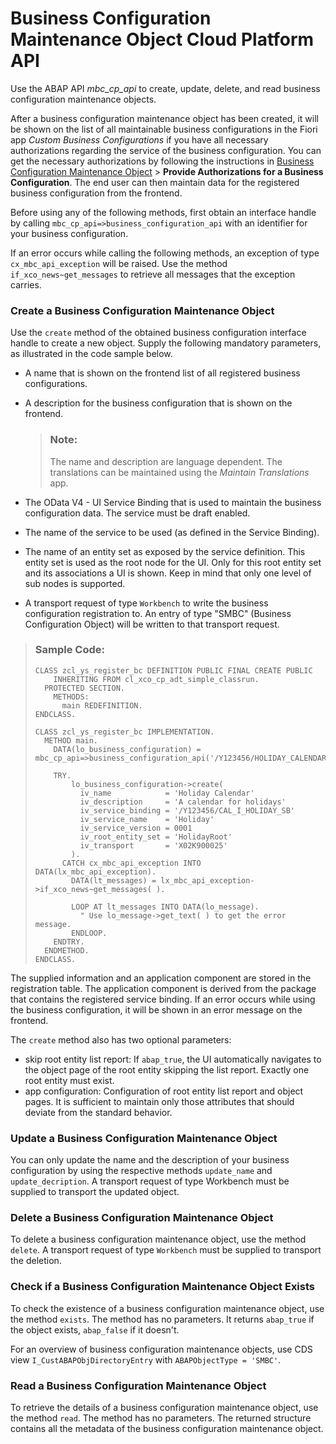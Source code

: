 <!-- loio508d406ac92043dba95f694144803c26 -->

# Business Configuration Maintenance Object Cloud Platform API

Use the ABAP API *mbc\_cp\_api* to create, update, delete, and read business configuration maintenance objects.



After a business configuration maintenance object has been created, it will be shown on the list of all maintainable business configurations in the Fiori app *Custom Business Configurations* if you have all necessary authorizations regarding the service of the business configuration. You can get the necessary authorizations by following the instructions in [Business Configuration Maintenance Object](business-configuration-maintenance-object-61159c4.md) \> **Provide Authorizations for a Business Configuration**. The end user can then maintain data for the registered business configuration from the frontend.

Before using any of the following methods, first obtain an interface handle by calling `mbc_cp_api=>business_configuration_api` with an identifier for your business configuration.

If an error occurs while calling the following methods, an exception of type `cx_mbc_api_exception` will be raised. Use the method `if_xco_news~get_messages` to retrieve all messages that the exception carries.



### Create a Business Configuration Maintenance Object

Use the `create` method of the obtained business configuration interface handle to create a new object. Supply the following mandatory parameters, as illustrated in the code sample below.

-   A name that is shown on the frontend list of all registered business configurations.

-   A description for the business configuration that is shown on the frontend.

    > ### Note:  
    > The name and description are language dependent. The translations can be maintained using the *Maintain Translations* app.

-   The OData V4 - UI Service Binding that is used to maintain the business configuration data. The service must be draft enabled.

-   The name of the service to be used \(as defined in the Service Binding\).

-   The name of an entity set as exposed by the service definition. This entity set is used as the root node for the UI. Only for this root entity set and its associations a UI is shown. Keep in mind that only one level of sub nodes is supported.

-   A transport request of type `Workbench` to write the business configuration registration to. An entry of type "SMBC" \(Business Configuration Object\) will be written to that transport request.


> ### Sample Code:  
> ```abap
> CLASS zcl_ys_register_bc DEFINITION PUBLIC FINAL CREATE PUBLIC
>     INHERITING FROM cl_xco_cp_adt_simple_classrun.
>   PROTECTED SECTION.
>     METHODS:
>       main REDEFINITION.
> ENDCLASS.
> 
> CLASS zcl_ys_register_bc IMPLEMENTATION.
>   METHOD main.
>     DATA(lo_business_configuration) = mbc_cp_api=>business_configuration_api('/Y123456/HOLIDAY_CALENDAR').
> 
>     TRY.
>         lo_business_configuration->create(
>           iv_name            = 'Holiday Calendar'
>           iv_description     = 'A calendar for holidays'
>           iv_service_binding = '/Y123456/CAL_I_HOLIDAY_SB'
>           iv_service_name    = 'Holiday'
>           iv_service_version = 0001
>           iv_root_entity_set = 'HolidayRoot'
>           iv_transport       = 'X02K900025'
>         ).
>       CATCH cx_mbc_api_exception INTO DATA(lx_mbc_api_exception).
>         DATA(lt_messages) = lx_mbc_api_exception->if_xco_news~get_messages( ).
> 
>         LOOP AT lt_messages INTO DATA(lo_message).
>           " Use lo_message->get_text( ) to get the error message.
>         ENDLOOP.
>     ENDTRY.
>   ENDMETHOD.
> ENDCLASS.
> 
> ```

The supplied information and an application component are stored in the registration table. The application component is derived from the package that contains the registered service binding. If an error occurs while using the business configuration, it will be shown in an error message on the frontend.

The `create` method also has two optional parameters:

-   skip root entity list report: If `abap_true`, the UI automatically navigates to the object page of the root entity skipping the list report. Exactly one root entity must exist.
-   app configuration: Configuration of root entity list report and object pages. It is sufficient to maintain only those attributes that should deviate from the standard behavior.



### Update a Business Configuration Maintenance Object

You can only update the name and the description of your business configuration by using the respective methods `update_name` and `update_decription`. A transport request of type Workbench must be supplied to transport the updated object.



### Delete a Business Configuration Maintenance Object

To delete a business configuration maintenance object, use the method `delete`. A transport request of type `Workbench` must be supplied to transport the deletion.



### Check if a Business Configuration Maintenance Object Exists

To check the existence of a business configuration maintenance object, use the method `exists`. The method has no parameters. It returns `abap_true` if the object exists, `abap_false` if it doesn't.

For an overview of business configuration maintenance objects, use CDS view `I_CustABAPObjDirectoryEntry` with `ABAPObjectType = 'SMBC'`.



### Read a Business Configuration Maintenance Object

To retrieve the details of a business configuration maintenance object, use the method `read`. The method has no parameters. The returned structure contains all the metadata of the business configuration maintenance object.

